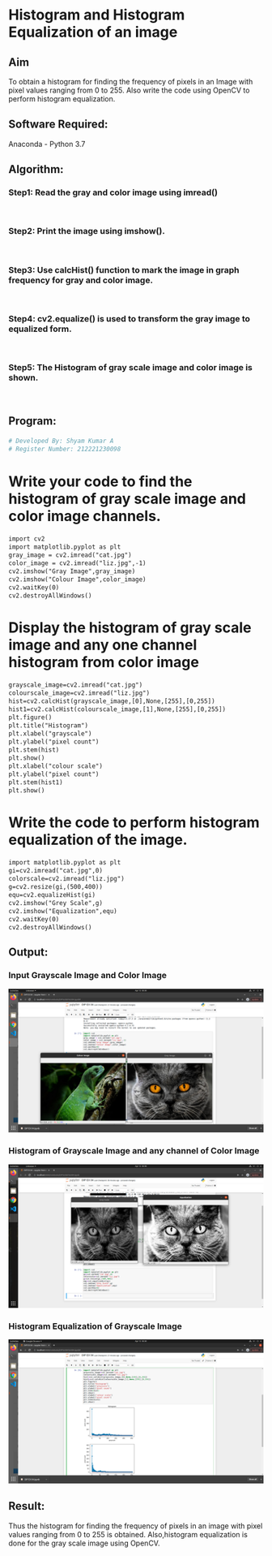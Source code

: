 # Histogram and Histogram Equalization of an image
## Aim
To obtain a histogram for finding the frequency of pixels in an Image with pixel values ranging from 0 to 255. Also write the code using OpenCV to perform histogram equalization.

## Software Required:
Anaconda - Python 3.7

## Algorithm:
### Step1: Read the gray and color image using imread()
<br>

### Step2: Print the image using imshow().
<br>

### Step3: Use calcHist() function to mark the image in graph frequency for gray and color image.
<br>

### Step4: cv2.equalize() is used to transform the gray image to equalized form.
<br>

### Step5: The Histogram of gray scale image and color image is shown.
<br>

## Program:
```python
# Developed By: Shyam Kumar A
# Register Number: 212221230098
```

# Write your code to find the histogram of gray scale image and color image channels.
```
import cv2
import matplotlib.pyplot as plt
gray_image = cv2.imread("cat.jpg")
color_image = cv2.imread("liz.jpg",-1)
cv2.imshow("Gray Image",gray_image)
cv2.imshow("Colour Image",color_image)
cv2.waitKey(0)
cv2.destroyAllWindows()

```


# Display the histogram of gray scale image and any one channel histogram from color image
```import matplotlib.pyplot as plt 
grayscale_image=cv2.imread("cat.jpg")
colourscale_image=cv2.imread("liz.jpg")
hist=cv2.calcHist(grayscale_image,[0],None,[255],[0,255])
hist1=cv2.calcHist(colourscale_image,[1],None,[255],[0,255])
plt.figure()
plt.title("Histogram")
plt.xlabel("grayscale")
plt.ylabel("pixel count")
plt.stem(hist)
plt.show()
plt.xlabel("colour scale")
plt.ylabel("pixel count")
plt.stem(hist1)
plt.show()
```



# Write the code to perform histogram equalization of the image. 
```import cv2
import matplotlib.pyplot as plt 
gi=cv2.imread("cat.jpg",0)
colorscale=cv2.imread("liz.jpg")
g=cv2.resize(gi,(500,400))
equ=cv2.equalizeHist(gi)
cv2.imshow("Grey Scale",g)
cv2.imshow("Equalization",equ)
cv2.waitKey(0)
cv2.destroyAllWindows()
```

## Output:
### Input Grayscale Image and Color Image
![o](s1.png)

### Histogram of Grayscale Image and any channel of Color Image
![o](s2.png)

### Histogram Equalization of Grayscale Image
![o](s3.png)

## Result: 
Thus the histogram for finding the frequency of pixels in an image with pixel values ranging from 0 to 255 is obtained. Also,histogram equalization is done for the gray scale image using OpenCV.
